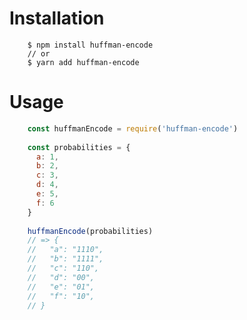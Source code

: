 # Installation
```shell
    $ npm install huffman-encode
    // or
    $ yarn add huffman-encode
```



<a id="orgfff3194"></a>

# Usage
```javascript
    const huffmanEncode = require('huffman-encode')
    
    const probabilities = {
      a: 1,
      b: 2,
      c: 3,
      d: 4,
      e: 5,
      f: 6
    }
    
    huffmanEncode(probabilities)
    // => {
    //   "a": "1110",
    //   "b": "1111",
    //   "c": "110",
    //   "d": "00",
    //   "e": "01",
    //   "f": "10",
    // }
```
